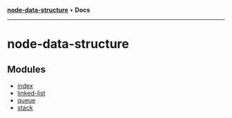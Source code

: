 [**node-data-structure**](README.md) • **Docs**

***

# node-data-structure

## Modules

- [index](index/README.md)
- [linked-list](linked-list/README.md)
- [queue](queue/README.md)
- [stack](stack/README.md)
